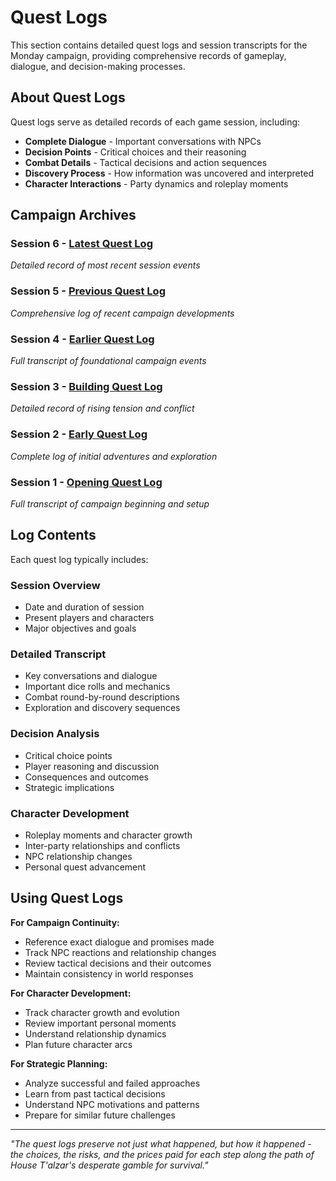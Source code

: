 # Quest Logs

<link rel="stylesheet" href="../drow_theme.css">

This section contains detailed quest logs and session transcripts for the Monday campaign, providing comprehensive records of gameplay, dialogue, and decision-making processes.

## About Quest Logs

Quest logs serve as detailed records of each game session, including:
- **Complete Dialogue** - Important conversations with NPCs
- **Decision Points** - Critical choices and their reasoning
- **Combat Details** - Tactical decisions and action sequences
- **Discovery Process** - How information was uncovered and interpreted
- **Character Interactions** - Party dynamics and roleplay moments

## Campaign Archives

### **Session 6** - [Latest Quest Log](log_session_6.md)
*Detailed record of most recent session events*

### **Session 5** - [Previous Quest Log](log_session_5.md)
*Comprehensive log of recent campaign developments*

### **Session 4** - [Earlier Quest Log](log_session_4.md)
*Full transcript of foundational campaign events*

### **Session 3** - [Building Quest Log](log_session_3.md)
*Detailed record of rising tension and conflict*

### **Session 2** - [Early Quest Log](log_session_2.md)
*Complete log of initial adventures and exploration*

### **Session 1** - [Opening Quest Log](log_session_1.md)
*Full transcript of campaign beginning and setup*

## Log Contents

Each quest log typically includes:

### **Session Overview**
- Date and duration of session
- Present players and characters
- Major objectives and goals

### **Detailed Transcript**
- Key conversations and dialogue
- Important dice rolls and mechanics
- Combat round-by-round descriptions
- Exploration and discovery sequences

### **Decision Analysis**
- Critical choice points
- Player reasoning and discussion
- Consequences and outcomes
- Strategic implications

### **Character Development**
- Roleplay moments and character growth
- Inter-party relationships and conflicts
- NPC relationship changes
- Personal quest advancement

## Using Quest Logs

**For Campaign Continuity:**
- Reference exact dialogue and promises made
- Track NPC reactions and relationship changes
- Review tactical decisions and their outcomes
- Maintain consistency in world responses

**For Character Development:**
- Track character growth and evolution
- Review important personal moments
- Understand relationship dynamics
- Plan future character arcs

**For Strategic Planning:**
- Analyze successful and failed approaches
- Learn from past tactical decisions
- Understand NPC motivations and patterns
- Prepare for similar future challenges

---

*"The quest logs preserve not just what happened, but how it happened - the choices, the risks, and the prices paid for each step along the path of House T'alzar's desperate gamble for survival."*